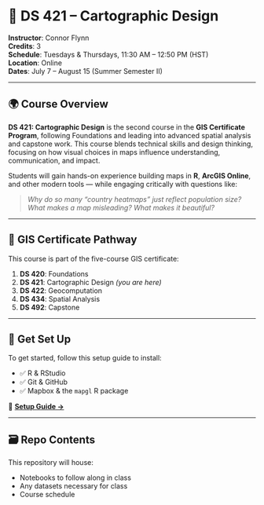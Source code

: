 # 🎨 DS 421 – Cartographic Design

**Instructor**: Connor Flynn  
**Credits**: 3  
**Schedule**: Tuesdays & Thursdays, 11:30 AM – 12:50 PM (HST)  
**Location**: Online  
**Dates**: July 7 – August 15 (Summer Semester II)

---

## 🌍 Course Overview

**DS 421: Cartographic Design** is the second course in the **GIS Certificate Program**, following Foundations and leading into advanced spatial analysis and capstone work. This course blends technical skills and design thinking, focusing on how visual choices in maps influence understanding, communication, and impact.

Students will gain hands-on experience building maps in **R**, **ArcGIS Online**, and other modern tools — while engaging critically with questions like:

> *Why do so many “country heatmaps” just reflect population size?  
> What makes a map misleading? What makes it beautiful?*

---

## 🧭 GIS Certificate Pathway

This course is part of the five-course GIS certificate:

1. **DS 420**: Foundations  
2. **DS 421**: Cartographic Design _(you are here)_  
3. **DS 422**: Geocomputation  
4. **DS 434**: Spatial Analysis  
5. **DS 492**: Capstone

---

## 🚀 Get Set Up

To get started, follow this setup guide to install:

- ✅ R & RStudio  
- ✅ Git & GitHub  
- ✅ Mapbox & the `mapgl` R package  

📘 [**Setup Guide →**](https://connorflynn.quarto.pub/getting-started-with-r-rstudio-and-github-for-ds421/)

---

## 🗃️ Repo Contents

This repository will house:

- Notebooks to follow along in class
- Any datasets necessary for class
- Course schedule

